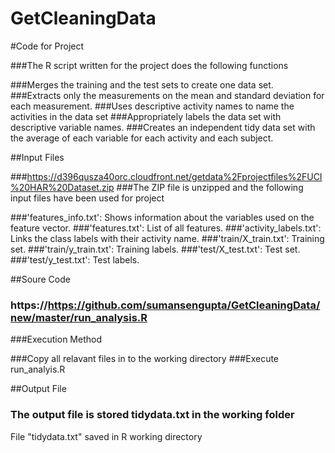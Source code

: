 # GetCleaningData

#Code for Project

###The R script written for the project does the following functions

###Merges the training and the test sets to create one data set.
###Extracts only the measurements on the mean and standard deviation for each measurement.
###Uses descriptive activity names to name the activities in the data set
###Appropriately labels the data set with descriptive variable names.
###Creates an independent tidy data set with the average of each variable for each activity and each subject.

##Input Files

###https://d396qusza40orc.cloudfront.net/getdata%2Fprojectfiles%2FUCI%20HAR%20Dataset.zip
###The ZIP file is unzipped and the following input files have been used for project

###'features_info.txt': Shows information about the variables used on the feature vector.
###'features.txt': List of all features.
###'activity_labels.txt': Links the class labels with their activity name.
###'train/X_train.txt': Training set.
###'train/y_train.txt': Training labels.
###'test/X_test.txt': Test set.
###'test/y_test.txt': Test labels.

##Soure Code

### https://https://github.com/sumansengupta/GetCleaningData/new/master/run_analysis.R

###Execution Method

###Copy all relavant files in to the working directory
###Execute run_analyis.R

##Output File

### The output file is stored tidydata.txt in the working folder

File "tidydata.txt" saved in R working directory
